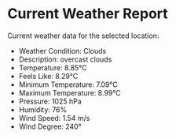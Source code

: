 # Current Weather Report
Current weather data for the selected location:
- Weather Condition: Clouds
- Description: overcast clouds
- Temperature: 8.85°C
- Feels Like: 8.29°C
- Minimum Temperature: 7.09°C
- Maximum Temperature: 8.99°C
- Pressure: 1025 hPa
- Humidity: 76%
- Wind Speed: 1.54 m/s
- Wind Degree: 240°
